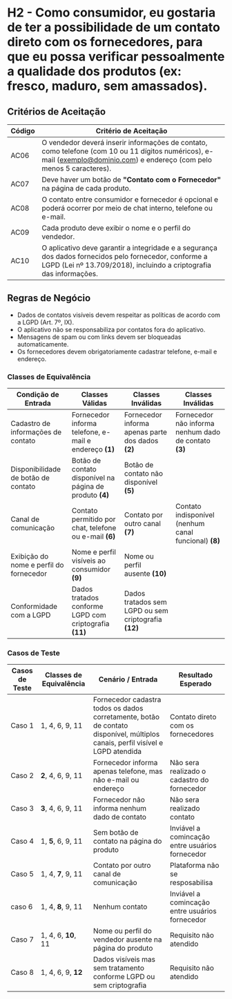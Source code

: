 # H2 - Como **consumidor**, **eu gostaria de** ter a possibilidade de um contato direto com os fornecedores, **para que** eu possa verificar pessoalmente a qualidade dos produtos (ex: fresco, maduro, sem amassados).


## Critérios de Aceitação 

| Código | Critério de Aceitação                                                                                                                                   |
|--------|----------------------------------------------------------------------------------------------------------------------------------------------------------|
| AC06   | O vendedor deverá inserir informações de contato, como telefone (com 10 ou 11 dígitos numéricos), e-mail (exemplo@dominio.com) e endereço (com pelo menos 5 caracteres). |
| AC07   | Deve haver um botão de **"Contato com o Fornecedor"** na página de cada produto.                                                                         |
| AC08   | O contato entre consumidor e fornecedor é opcional e poderá ocorrer por meio de chat interno, telefone ou e-mail.                                         |
| AC09   | Cada produto deve exibir o nome e o perfil do vendedor.                                                                                                    |
| AC10   | O aplicativo deve garantir a integridade e a segurança dos dados fornecidos pelo fornecedor, conforme a LGPD (Lei nº 13.709/2018), incluindo a criptografia das informações. |



## Regras de Negócio 


* Dados de contatos visíveis devem respeitar as políticas de acordo com a LGPD (Art. 7º, IX). 
* O aplicativo não se responsabiliza por contatos fora do aplicativo.
* Mensagens de spam ou com links devem ser bloqueadas automaticamente.
* Os fornecedores devem obrigatoriamente cadastrar telefone, e-mail e endereço.

### Classes de Equivalência 

| Condição de Entrada                                      | Classes Válidas                                          | Classes Inválidas                                  | Classes Inválidas                                       |
|----------------------------------------------------------|----------------------------------------------------------|------------------------------------------------------|-------------------------------------------------------|
| Cadastro de informações de contato                       | Fornecedor informa telefone, e-mail e endereço **(1)**   | Fornecedor informa apenas parte dos dados **(2)**    | Fornecedor não informa nenhum dado de contato **(3)** |
| Disponibilidade de botão de contato                      | Botão de contato disponível na página de produto **(4)** | Botão de contato não disponível **(5)**              |                                                       |
| Canal de comunicação                                     | Contato permitido por chat, telefone ou e-mail **(6)**   | Contato por outro canal **(7)**                      | Contato indisponível (nenhum canal funcional) **(8)** |
| Exibição do nome e perfil do fornecedor                  | Nome e perfil visíveis ao consumidor **(9)**             | Nome ou perfil ausente **(10)**                      |                                                       |
| Conformidade com a LGPD                                  | Dados tratados conforme LGPD com criptografia **(11)**   | Dados tratados sem LGPD ou sem criptografia **(12)** |                                                       |

### Casos de Teste

| Casos de Teste | Classes de Equivalência      | Cenário / Entrada                                                                                                              | Resultado Esperado                |
|----------------|------------------------------|--------------------------------------------------------------------------------------------------------------------------------|-----------------------------------|
| Caso 1         | 1, 4, 6, 9, 11               | Fornecedor cadastra todos os dados corretamente, botão de contato disponível, múltiplos canais, perfil visível e LGPD atendida | Contato direto com os fornecedores|
| Caso 2         | **2**, 4, 6, 9, 11           | Fornecedor informa apenas telefone, mas não e-mail ou endereço                                                                 | Não sera realizado o cadastro do fornecedor |
| Caso 3         | **3**, 4, 6, 9, 11           | Fornecedor não informa nenhum dado de contato                                                                                  | Não sera realizado contato |
| Caso 4         | 1, **5**, 6, 9, 11           | Sem botão de contato na página do produto                                                                                      | Inviável a comincação entre usuários fornecedor |
| Caso 5         | 1, 4, **7**, 9, 11           | Contato por outro canal de comunicação                                                                                         | Plataforma não se resposabilisa   |
| caso 6         | 1, 4, **8**, 9, 11           | Nenhum contato                                                                                                                 |  Inviável a comincação entre usuários fornecedor |
| Caso 7         | 1, 4, 6, **10**, 11          | Nome ou perfil do vendedor ausente na página do produto                                                                        | Requisito não atendido            |
| Caso 8         | 1, 4, 6, 9, **12**           | Dados visíveis mas sem tratamento conforme LGPD ou sem criptografia                                                            | Requisito não atendido            |

